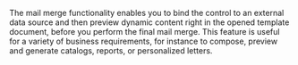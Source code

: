 The mail merge functionality enables you to bind the control to an external data source and then preview dynamic content right in the opened template document, before you perform the final mail merge. This feature is useful for a variety of business requirements, for instance to compose, preview and generate catalogs, reports, or personalized letters. 
